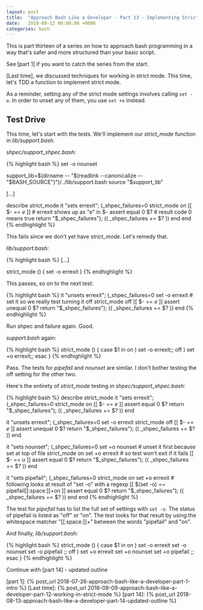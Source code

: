 ```yaml
---
layout: post
title:  "Approach Bash Like a Developer - Part 13 - Implementing Strict Mode"
date:   2018-08-12 00:00:00 +0000
categories: bash
---
```


This is part thirteen of a series on how to approach bash programming in
a way that's safer and more structured than your basic script.

See [part 1] if you want to catch the series from the start.

[Last time], we discussed techniques for working in strict mode.  This
time, let's TDD a function to implement strict mode.

As a reminder, setting any of the strict mode settings involves calling
`set -o`.  In order to unset any of them, you use `set +o` instead.

Test Drive
----------

This time, let's start with the tests.  We'll implement our
*strict_mode* function in *lib/support.bash*.

*shpec/support_shpec.bash:*

{% highlight bash %}
set -o nounset

support_lib=$(dirname -- "$(readlink --canonicalize -- "$BASH_SOURCE")")/../lib/support.bash
source "$support_lib"

[...]

describe strict_mode
  it "sets errexit"; (_shpec_failures=0
    strict_mode on
    [[ $- == *e* ]]       # errexit shows up as "e" in $-
    assert equal 0 $?     # result code 0 means true
    return "$_shpec_failures"); (( _shpec_failures += $? ))
  end
end
{% endhighlight %}

This fails since we don't yet have *strict_mode*.  Let's remedy that.

*lib/support.bash:*

{% highlight bash %}
[...]

strict_mode () {
  set -o errexit
}
{% endhighlight %}

This passes, so on to the next test:

{% highlight bash %}
it "unsets errexit"; (_shpec_failures=0
  set -o errexit    # set it so we really test turning it off
  strict_mode off
  [[ $- == *e* ]]
  assert unequal 0 $?
  return "$_shpec_failures"); (( _shpec_failures += $? ))
end
{% endhighlight %}

Run shpec and failure again.  Good.

*support.bash* again:

{% highlight bash %}
strict_mode () {
  case $1 in
    on  ) set -o errexit;;
    off ) set +o errexit;;
  esac
}
{% endhighlight %}

Pass.  The tests for *pipefail* and *nounset* are similar.  I don't
bother testing the off setting for the other two.

Here's the entirety of *strict_mode* testing in
*shpec/support_shpec.bash:*

{% highlight bash %}
describe strict_mode
  it "sets errexit"; (_shpec_failures=0
    strict_mode on
    [[ $- == *e* ]]
    assert equal 0 $?
    return "$_shpec_failures"); (( _shpec_failures += $? ))
  end

  it "unsets errexit"; (_shpec_failures=0
    set -o errexit
    strict_mode off
    [[ $- == *e* ]]
    assert unequal 0 $?
    return "$_shpec_failures"); (( _shpec_failures += $? ))
  end

  it "sets nounset"; (_shpec_failures=0
    set +o nounset    # unset it first because set at top of file
    strict_mode on
    set +o errexit    # so test won't exit if it fails
    [[ $- == *u* ]]
    assert equal 0 $?
    return "$_shpec_failures"); (( _shpec_failures += $? ))
  end

  it "sets pipefail"; (_shpec_failures=0
    strict_mode on
    set +o errexit
    # following looks at result of "set -o" with a regexp
    [[ $(set -o) =~ pipefail[[:space:]]+on ]]
    assert equal 0 $?
    return "$_shpec_failures"); (( _shpec_failures += $? ))
  end
end
{% endhighlight %}

The test for *pipefail* has to list the full set of settings with `set
-o`.  The status of pipefail is listed as "off" or "on".  The test looks
for that result by using the whitespace matcher "[[:space:]]+" between
the words "pipefail" and "on".

And finally, *lib/support.bash:*

{% highlight bash %}
strict_mode () {
  case $1 in
    on )
      set -o errexit
      set -o nounset
      set -o pipefail
      ;;
    off )
      set +o errexit
      set +o nounset
      set +o pipefail
      ;;
  esac
}
{% endhighlight %}

Continue with [part 14] - updated outline

  [part 1]:     {% post_url 2018-07-26-approach-bash-like-a-developer-part-1-intro                    %}
  [Last time]:  {% post_url 2018-08-09-approach-bash-like-a-developer-part-12-working-in-strict-mode  %}
  [part 14]:    {% post_url 2018-08-13-approach-bash-like-a-developer-part-14-updated-outline         %}
